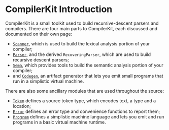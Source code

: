 #  CompilerKit Introduction

CompilerKit is a small toolkit used to build recursive-descent parsers and compilers. There are
four main parts to CompilerKit, each discussed and documented on their own page:

 * [`Scanner`](docs/scanner.html), which is used to build the lexical analysis portion of your compiler;
 * [`Parser`](docs/parser.html), and the derived `RecoveringParser`, which are used to build recursive
   descent parsers;
 * [`Sema`](docs/sema.html), which provides tools to build the semantic analysis portion of your compiler;
 * and [`Codegen`](docs/codegen.html), an artifact generator that lets you emit small programs that run in
   a simplistic virtual machine.
   
There are also some ancillary modules that are used throughout the source:

 * [`Token`](docs/token.html) defines a source token type, which encodes text, a type and a location;
 * [`Error`](docs/errors.html) defines an error type and convenience functions to report them;
 * [`Program`](docs/program-runtime.html) defines a simplistic machine language and lets you emit and run
   programs in a basic virtual machine runtime.
